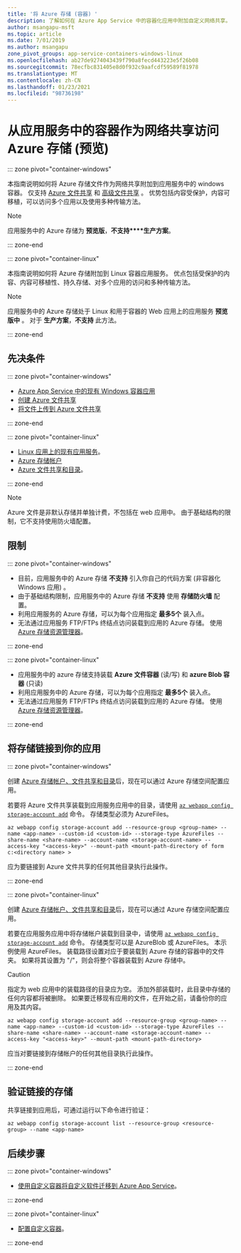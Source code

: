 ```yaml
---
title: '将 Azure 存储 (容器) '
description: 了解如何在 Azure App Service 中的容器化应用中附加自定义网络共享。 在应用之间共享文件、远程管理静态内容和本地访问等。
author: msangapu-msft
ms.topic: article
ms.date: 7/01/2019
ms.author: msangapu
zone_pivot_groups: app-service-containers-windows-linux
ms.openlocfilehash: ab27de9274043439f790a8fecd443223e5f26b08
ms.sourcegitcommit: 78ecfbc831405e8d0f932c9aafcdf59589f81978
ms.translationtype: MT
ms.contentlocale: zh-CN
ms.lasthandoff: 01/23/2021
ms.locfileid: "98736198"
---
```

# <a name="access-azure-storage-preview-as-a-network-share-from-a-container-in-app-service"></a>从应用服务中的容器作为网络共享访问 Azure 存储 (预览) 

::: zone pivot="container-windows"

本指南说明如何将 Azure 存储文件作为网络共享附加到应用服务中的 windows 容器。 仅支持 [Azure 文件共享](../storage/files/storage-how-to-use-files-cli.md) 和 [高级文件共享](../storage/files/storage-how-to-create-premium-fileshare.md) 。 优势包括内容受保护，内容可移植，可以访问多个应用以及使用多种传输方法。

> [!NOTE]
>应用服务中的 Azure 存储为 **预览版**，**不支持****生产方案**。

::: zone-end

::: zone pivot="container-linux"

本指南说明如何将 Azure 存储附加到 Linux 容器应用服务。 优点包括受保护的内容、内容可移植性、持久存储、对多个应用的访问和多种传输方法。

> [!NOTE]
>应用服务中的 Azure 存储处于 Linux 和用于容器的 Web 应用上的应用服务 **预览版中** 。 对于 **生产方案**，**不支持** 此方法。

::: zone-end

## <a name="prerequisites"></a>先决条件

::: zone pivot="container-windows"

- [Azure App Service 中的现有 Windows 容器应用](quickstart-custom-container.md)
- [创建 Azure 文件共享](../storage/files/storage-how-to-use-files-cli.md)
- [将文件上传到 Azure 文件共享](../storage/files/storage-how-to-create-file-share.md)

::: zone-end

::: zone pivot="container-linux"

- [Linux 应用上的现有应用服务](index.yml)。
- [Azure 存储帐户](../storage/common/storage-account-create.md?tabs=azure-cli)
- [Azure 文件共享和目录](../storage/files/storage-how-to-use-files-cli.md)。

::: zone-end

> [!NOTE]
> Azure 文件是非默认存储并单独计费，不包括在 web 应用中。 由于基础结构的限制，它不支持使用防火墙配置。
>

## <a name="limitations"></a>限制

::: zone pivot="container-windows"

- 目前，应用服务中的 Azure 存储 **不支持** 引入你自己的代码方案 (非容器化 Windows 应用) 。
- 由于基础结构限制，应用服务中的 Azure 存储 **不支持** 使用 **存储防火墙** 配置。
- 利用应用服务的 Azure 存储，可以为每个应用指定 **最多5个** 装入点。
- 无法通过应用服务 FTP/FTPs 终结点访问装载到应用的 Azure 存储。 使用 [Azure 存储资源管理器](https://azure.microsoft.com/features/storage-explorer/)。

::: zone-end

::: zone pivot="container-linux"

- 应用服务中的 azure 存储支持装载 **Azure 文件容器** (读/写) 和 **azure Blob 容器** (只读) 
- 利用应用服务中的 Azure 存储，可以为每个应用指定 **最多5个** 装入点。
- 无法通过应用服务 FTP/FTPs 终结点访问装载到应用的 Azure 存储。 使用 [Azure 存储资源管理器](https://azure.microsoft.com/features/storage-explorer/)。

::: zone-end

## <a name="link-storage-to-your-app"></a>将存储链接到你的应用

::: zone pivot="container-windows"

创建 [Azure 存储帐户、文件共享和目录](#prerequisites)后，现在可以通过 Azure 存储空间配置应用。

若要将 Azure 文件共享装载到应用服务应用中的目录，请使用 [`az webapp config storage-account add`](/cli/azure/webapp/config/storage-account#az-webapp-config-storage-account-add) 命令。 存储类型必须为 AzureFiles。

```azurecli
az webapp config storage-account add --resource-group <group-name> --name <app-name> --custom-id <custom-id> --storage-type AzureFiles --share-name <share-name> --account-name <storage-account-name> --access-key "<access-key>" --mount-path <mount-path-directory of form c:<directory name> >
```

应为要链接到 Azure 文件共享的任何其他目录执行此操作。

::: zone-end

::: zone pivot="container-linux"

创建 [Azure 存储帐户、文件共享和目录](#prerequisites)后，现在可以通过 Azure 存储空间配置应用。

若要在应用服务应用中将存储帐户装载到目录中，请使用 [`az webapp config storage-account add`](/cli/azure/webapp/config/storage-account#az-webapp-config-storage-account-add) 命令。 存储类型可以是 AzureBlob 或 AzureFiles。 本示例使用 AzureFiles。 装载路径设置对应于要装载到 Azure 存储的容器中的文件夹。 如果将其设置为 "/"，则会将整个容器装载到 Azure 存储中。


> [!CAUTION]
> 指定为 web 应用中的装载路径的目录应为空。 添加外部装载时，此目录中存储的任何内容都将被删除。 如果要迁移现有应用的文件，在开始之前，请备份你的应用及其内容。
>

```azurecli
az webapp config storage-account add --resource-group <group-name> --name <app-name> --custom-id <custom-id> --storage-type AzureFiles --share-name <share-name> --account-name <storage-account-name> --access-key "<access-key>" --mount-path <mount-path-directory>
```

应当对要链接到存储帐户的任何其他目录执行此操作。

::: zone-end

## <a name="verify-linked-storage"></a>验证链接的存储

共享链接到应用后，可通过运行以下命令进行验证：

```azurecli
az webapp config storage-account list --resource-group <resource-group> --name <app-name>
```

## <a name="next-steps"></a>后续步骤

::: zone pivot="container-windows"

- [使用自定义容器将自定义软件迁移到 Azure App Service](tutorial-custom-container.md?pivots=container-windows)。

::: zone-end

::: zone pivot="container-linux"

- [配置自定义容器](configure-custom-container.md?pivots=platform-linux)。

::: zone-end